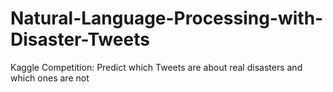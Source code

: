 # Natural-Language-Processing-with-Disaster-Tweets
Kaggle Competition: Predict which Tweets are about real disasters and which ones are not
